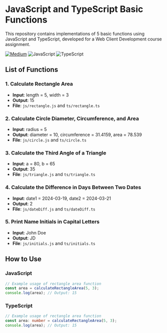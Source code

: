 # JavaScript and TypeScript Basic Functions

This repository contains implementations of 5 basic functions using JavaScript and TypeScript, developed for a Web Client Development course assignment.

[![Medium](https://img.shields.io/badge/Medium-12100E?style=for-the-badge&logo=medium&logoColor=white)](https://bit.ly/3GPn16X)
![JavaScript](https://img.shields.io/badge/javascript-%23323330.svg?style=for-the-badge&logo=javascript&logoColor=%23F7DF1E)
![TypeScript](https://img.shields.io/badge/typescript-%23007ACC.svg?style=for-the-badge&logo=typescript&logoColor=white)

## List of Functions

### 1. Calculate Rectangle Area
- **Input**: length = 5, width = 3
- **Output**: 15
- **File**: `js/rectangle.js` and `ts/rectangle.ts`

### 2. Calculate Circle Diameter, Circumference, and Area
- **Input**: radius = 5
- **Output**: diameter = 10, circumference = 31.4159, area = 78.539
- **File**: `js/circle.js` and `ts/circle.ts`

### 3. Calculate the Third Angle of a Triangle
- **Input**: a = 80, b = 65
- **Output**: 35
- **File**: `js/triangle.js` and `ts/triangle.ts`

### 4. Calculate the Difference in Days Between Two Dates
- **Input**: date1 = 2024-03-19, date2 = 2024-03-21
- **Output**: 2
- **File**: `js/dateDiff.js` and `ts/dateDiff.ts`

### 5. Print Name Initials in Capital Letters
- **Input**: John Doe
- **Output**: JD
- **File**: `js/initials.js` and `ts/initials.ts`

## How to Use

### JavaScript
```javascript
// Example usage of rectangle area function
const area = calculateRectangleArea(5, 3);
console.log(area); // Output: 15
```

### TypeScript
```typescript
// Example usage of rectangle area function
const area: number = calculateRectangleArea(5, 3);
console.log(area); // Output: 15
```